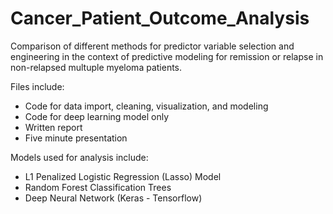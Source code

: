 # Cancer_Patient_Outcome_Analysis
Comparison of different methods for predictor variable selection and engineering in the context of predictive modeling for remission or relapse in non-relapsed multuple myeloma patients.

Files include:
- Code for data import, cleaning, visualization, and modeling
- Code for deep learning model only 
- Written report
- Five minute presentation

Models used for analysis include:
- L1 Penalized Logistic Regression (Lasso) Model
- Random Forest Classification Trees
- Deep Neural Network (Keras - Tensorflow)
